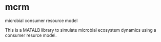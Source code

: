 # mcrm
microbial consumer resource model

This is a MATALB library to simulate microbial ecosystem dynamics using a consumer resurce model.
